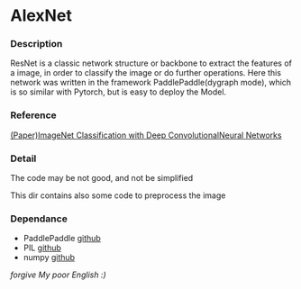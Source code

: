 # AlexNet

### Description

ResNet is a classic network structure or backbone to extract the features of a image, in order to classify the image or do further operations. Here this network was written in the framework PaddlePaddle(dygraph mode), which is so similar with Pytorch, but is easy to deploy the Model.

### Reference


[\(Paper\)ImageNet Classification with Deep ConvolutionalNeural Networks](https://papers.nips.cc/paper/4824-imagenet-classification-with-deep-convolutional-neural-networks.pdf?spm=a2c4e.11153940.blogcont602853.9.73ee6970OjD56J&file=4824-imagenet-classification-with-deep-convolutional-neural-networks.pdf)

### Detail

The code may be not good, and not be simplified

This dir contains also some code to preprocess the image

### Dependance

* PaddlePaddle [github](https://github.com/PaddlePaddle/Paddle)
* PIL [github](https://github.com/python-pillow/Pillow)
* numpy [github](http://github.com/numpy/numpy)

*forgive My poor English :)*
